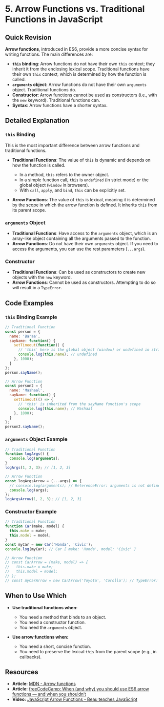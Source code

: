 
# 5. Arrow Functions vs. Traditional Functions in JavaScript

## Quick Revision

**Arrow functions**, introduced in ES6, provide a more concise syntax for writing functions. The main differences are:

*   **`this` binding**: Arrow functions do not have their own `this` context; they inherit it from the enclosing lexical scope. Traditional functions have their own `this` context, which is determined by how the function is called.
*   **`arguments` object**: Arrow functions do not have their own `arguments` object. Traditional functions do.
*   **Constructor**: Arrow functions cannot be used as constructors (i.e., with the `new` keyword). Traditional functions can.
*   **Syntax**: Arrow functions have a shorter syntax.

## Detailed Explanation

### `this` Binding

This is the most important difference between arrow functions and traditional functions.

*   **Traditional Functions**: The value of `this` is dynamic and depends on how the function is called.
    *   In a method, `this` refers to the owner object.
    *   In a simple function call, `this` is `undefined` (in strict mode) or the global object (`window` in browsers).
    *   With `call`, `apply`, and `bind`, `this` can be explicitly set.

*   **Arrow Functions**: The value of `this` is lexical, meaning it is determined by the scope in which the arrow function is defined. It inherits `this` from its parent scope.

### `arguments` Object

*   **Traditional Functions**: Have access to the `arguments` object, which is an array-like object containing all the arguments passed to the function.
*   **Arrow Functions**: Do not have their own `arguments` object. If you need to access the arguments, you can use the rest parameters (`...args`).

### Constructor

*   **Traditional Functions**: Can be used as constructors to create new objects with the `new` keyword.
*   **Arrow Functions**: Cannot be used as constructors. Attempting to do so will result in a `TypeError`.

## Code Examples

### `this` Binding Example

```javascript
// Traditional Function
const person = {
  name: 'Baraa',
  sayName: function() {
    setTimeout(function() {
      // 'this' here is the global object (window) or undefined in strict mode
      console.log(this.name); // undefined
    }, 1000);
  }
};
person.sayName();

// Arrow Function
const person2 = {
  name: 'Mashaal',
  sayName: function() {
    setTimeout(() => {
      // 'this' is inherited from the sayName function's scope
      console.log(this.name); // Mashaal
    }, 1000);
  }
};
person2.sayName();
```

### `arguments` Object Example

```javascript
// Traditional Function
function logArgs() {
  console.log(arguments);
}
logArgs(1, 2, 3); // [1, 2, 3]

// Arrow Function
const logArgsArrow = (...args) => {
  // console.log(arguments); // ReferenceError: arguments is not defined
  console.log(args);
};
logArgsArrow(1, 2, 3); // [1, 2, 3]
```

### Constructor Example

```javascript
// Traditional Function
function Car(make, model) {
  this.make = make;
  this.model = model;
}
const myCar = new Car('Honda', 'Civic');
console.log(myCar); // Car { make: 'Honda', model: 'Civic' }

// Arrow Function
// const CarArrow = (make, model) => {
//   this.make = make;
//   this.model = model;
// };
// const myCarArrow = new CarArrow('Toyota', 'Corolla'); // TypeError: CarArrow is not a constructor
```

## When to Use Which

*   **Use traditional functions when:**
    *   You need a method that binds to an object.
    *   You need a constructor function.
    *   You need the `arguments` object.

*   **Use arrow functions when:**
    *   You need a short, concise function.
    *   You need to preserve the lexical `this` from the parent scope (e.g., in callbacks).

## Resources

*   **Article:** [MDN - Arrow functions](https://developer.mozilla.org/en-US/docs/Web/JavaScript/Reference/Functions/Arrow_functions)
*   **Article:** [freeCodeCamp: When (and why) you should use ES6 arrow functions — and when you shouldn’t](https://www.freecodecamp.org/news/when-and-why-you-should-use-es6-arrow-functions-and-when-you-shouldnt-3c85192852b/)
*   **Video:** [JavaScript Arrow Functions - Beau teaches JavaScript](https://www.youtube.com/watch?v=22s1xxr1zho)
